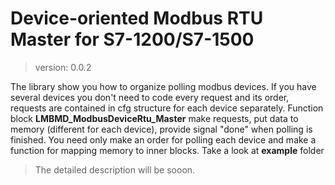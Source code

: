 # Device-oriented Modbus RTU Master for S7-1200/S7-1500
> version: 0.0.2

The library show you how to organize polling modbus devices.
If you have several devices you don't need to code every request and its order, requests are contained in cfg structure for each device separately.
Function block **LMBMD_ModbusDeviceRtu_Master** make requests, put data to memory (different for each device), provide signal "done" when polling is finished.
You need only make an order for polling each device and make a function for mapping memory to inner blocks.
Take a look at **example** folder

>The detailed description will be sooon.
